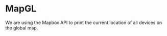 # MapGL
We are using the Mapbox API to print the current location of all devices on the global map.
